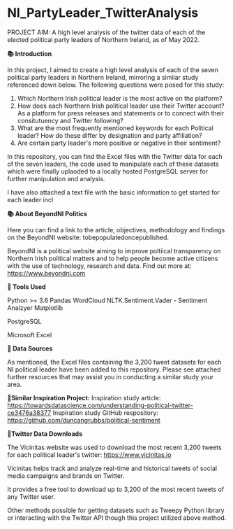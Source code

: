 # NI_PartyLeader_TwitterAnalysis

PROJECT AIM: A high level analysis of the twitter data of each of the elected political party leaders of Northern Ireland, as of May 2022.

**📚 Introduction**

In this project, I aimed to create a high level analysis of each of the seven political party leaders in Northern Ireland, mirroring a similar study referenced down below. The following questions were posed for this study:

1. Which Northern Irish political leader is the most active on the platform?
2. How does each Northern Irish political leader use their Twitter account? As a platform for press releases and statements or to connect with their consitutuency and Twitter following?
3. What are the most frequently mentioned keywords for each Political leader? How do these differ by designation and party affiliation?
4. Are certain party leader's more positive or negative in their sentiment?

In this repository, you can find the Excel files with the Twitter data for each of the seven leaders, the code used to manipulate each of these datasets which were finally uplaoded to a locally hosted PostgreSQL server for further manipulation and analysis.

I have also attached a text file with the basic information to get started for each leader incl


**📚 About BeyondNI Politics**

Here you can find a link to the article, objectives, methodology and findings on the BeyondNI website: tobepopulatedoncepublished.

BeyondNI is a political website aiming to improve poltiical transparency on Northern Irish political matters and to help people become active citizens with the use of technology, research and data. Find out more at: https://www.beyondni.com

**🔨 Tools Used**

Python >= 3.6
Pandas
WordCloud
NLTK.Sentiment.Vader - Sentiment Analzyer
Matplotlib

PostgreSQL

Microsoft Excel

**🔨 Data Sources**

As mentioned, the Excel files containing the 3,200 tweet datasets for each NI political leader have been added to this repository. Please see attached further resources that may assist you in conducting a similar study your area.

**🔨Similar Inspiration Project:**
Inspiration study article: https://towardsdatascience.com/understanding-political-twitter-ce3476a38377
Inspiration study GitHub respository: https://github.com/duncangrubbs/political-sentiment

**🔨Twitter Data Downloads**

The Vicinitas website was used to download the most recent 3,200 tweets for each political leader's twitter: https://www.vicinitas.io

Vicinitas helps track and analyze real-time and historical tweets of social media campaigns and brands on Twitter.

It provides a free tool to download up to 3,200 of the most recent tweets of any Twitter user.

Other methods possible for getting datasets such as Tweepy Python library or interacting with the Twitter API though this project utilized above method.
